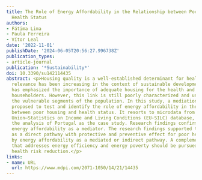 ```yaml
---
title: The Role of Energy Affordability in the Relationship between Poor Housing and
  Health Status
authors:
- Fátima Lima
- Paula Ferreira
- Vítor Leal
date: '2022-11-01'
publishDate: '2024-06-05T20:56:27.996738Z'
publication_types:
- article-journal
publication: '*Sustainability*'
doi: 10.3390/su142114435
abstract: <p>Housing quality is a well-established determinant for health and its
  relevance has been increasing in the context of sustainable development. Prior research
  has emphasized the importance of adequate housing for the health and comfort of
  householders. However, this link is still poorly characterized and understood regarding
  the vulnerable segments of the population. In this study, a mediation analysis is
  proposed to test and identify the role of energy affordability in the relationship
  between poor housing and health status. It resorts to microdata from the European
  Union—Statistics on Income and Living Conditions (EU-SILC) database, focusing on
  the analysis of Portugal as the case study. Research findings confirm the role of
  energy affordability as a mediator. The research findings supported the energy efficiency
  as a direct pathway with protective and preventive effect for poor health, followed
  by energy affordability as a mediated or indirect pathway. A complementary approach
  that addresses energy efficiency and energy poverty should be pursued to maximize
  health risk reduction.</p>
links:
- name: URL
  url: https://www.mdpi.com/2071-1050/14/21/14435
---
```

